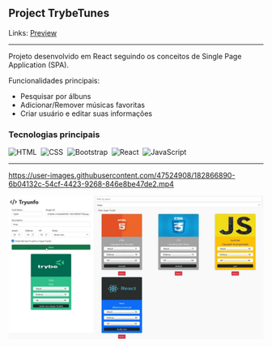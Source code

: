 ## Project TrybeTunes

Links: <a href="https://guyddogl.github.io/trybe-project-tryunfo/">Preview</a>
<hr/>

Projeto desenvolvido em React seguindo os conceitos de Single Page Application (SPA).

Funcionalidades principais:
- Pesquisar por álbuns
- Adicionar/Remover músicas favoritas
- Criar usuário e editar suas informações

### Tecnologias principais
![HTML](https://img.shields.io/badge/-HTML-1b374b?style=for-the-badge&logo=HTML5)&nbsp;
![CSS](https://img.shields.io/badge/-CSS-1b374b?style=for-the-badge&logo=CSS3&logoColor=1572B6)&nbsp;
![Bootstrap](https://img.shields.io/badge/-Bootstrap-1b374b?style=for-the-badge&logo=Bootstrap)&nbsp;
![React](https://img.shields.io/badge/-React-1b374b?style=for-the-badge&logo=React)&nbsp;
![JavaScript](https://img.shields.io/badge/-JavaScript-1b374b?style=for-the-badge&logo=javascript)&nbsp;
<hr/>

https://user-images.githubusercontent.com/47524908/182866890-6b04132c-54cf-4423-9268-846e8be47de2.mp4

<img src="https://github.com/guyddogl/trybe-project-tryunfo/blob/main/public/tryunfo-preview.jpg" alt="Imagem Preview" />
